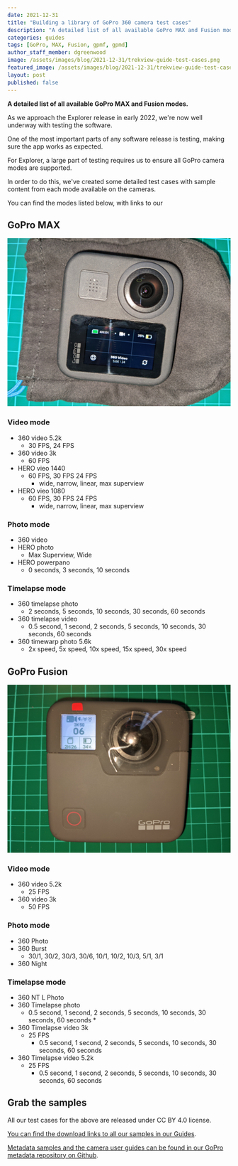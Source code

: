 ```yaml
---
date: 2021-12-31
title: "Building a library of GoPro 360 camera test cases"
description: "A detailed list of all available GoPro MAX and Fusion modes."
categories: guides
tags: [GoPro, MAX, Fusion, gpmf, gpmd]
author_staff_member: dgreenwood
image: /assets/images/blog/2021-12-31/trekview-guide-test-cases.png
featured_image: /assets/images/blog/2021-12-31/trekview-guide-test-cases-sm.png
layout: post
published: false
---
```


**A detailed list of all available GoPro MAX and Fusion modes.**

As we approach the Explorer release in early 2022, we're now well underway with testing the software.

One of the most important parts of any software release is testing, making sure the app works as expected.

For Explorer, a large part of testing requires us to ensure all GoPro camera modes are supported.

In order to do this, we've created some detailed test cases with sample content from each mode available on the cameras.

You can find the modes listed below, with links to our 

## GoPro MAX

<img class="img-fluid" src="/assets/images/blog/2021-12-31/gopro-max-modes.jpg" alt="GoPro MAX modes" title="GoPro MAX modes" />

### Video mode

* 360 video 5.2k
	* 30 FPS, 24 FPS
* 360 video 3k
	* 60 FPS
* HERO vieo 1440
	* 60 FPS, 30 FPS 24 FPS
		* wide, narrow, linear, max superview
* HERO vieo 1080
	* 60 FPS, 30 FPS 24 FPS
		* wide, narrow, linear, max superview

### Photo mode

* 360 video
* HERO photo
	* Max Superview, Wide
* HERO powerpano
	* 0 seconds, 3 seconds, 10 seconds

### Timelapse mode

* 360 timelapse photo
	* 2 seconds, 5 seconds, 10 seconds, 30 seconds, 60 seconds
* 360 timelapse video
	* 0.5 second, 1 second, 2 seconds, 5 seconds, 10 seconds, 30 seconds, 60 seconds
* 360 timewarp photo 5.6k
	* 2x speed, 5x speed, 10x speed, 15x speed, 30x speed

## GoPro Fusion

<img class="img-fluid" src="/assets/images/blog/2021-12-31/gopro-fusion-modes.jpg" alt="GoPro Fusion modes" title="GoPro Fusion modes" />

### Video mode

* 360 video 5.2k
	* 25 FPS
* 360 video 3k
	* 50 FPS

### Photo mode

* 360 Photo
* 360 Burst
	* 30/1, 30/2, 30/3, 30/6, 10/1, 10/2, 10/3, 5/1, 3/1
* 360 Night

### Timelapse mode

* 360 NT L Photo
* 360 Timelapse photo
	* 0.5 second, 1 second, 2 seconds, 5 seconds, 10 seconds, 30 seconds, 60 seconds	* 
* 360 Timelapse video 3k
	* 25 FPS
		* 0.5 second, 1 second, 2 seconds, 5 seconds, 10 seconds, 30 seconds, 60 seconds
* 360 Timelapse video 5.2k
	* 25 FPS
		* 0.5 second, 1 second, 2 seconds, 5 seconds, 10 seconds, 30 seconds, 60 seconds

## Grab the samples

All our test cases for the above are released under CC BY 4.0 license.

[You can find the download links to all our samples in our Guides](https://guides.trekview.org/explorer/developer-docs/sequences/upload/test-cases).

[Metadata samples and the camera user guides can be found in our GoPro metadata repository on Github](https://github.com/trek-view/gopro-metadata).